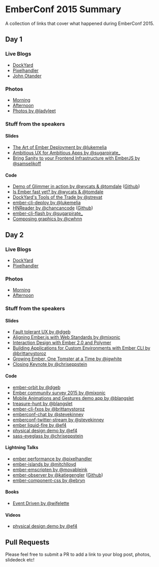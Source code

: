 # EmberConf 2015 Summary

A collection of links that cover what happened during EmberConf 2015.

## Day 1

### Live Blogs
- [DockYard](http://reefpoints.dockyard.com/2015/03/03/ember-conf.html)
- [Pixelhandler](http://pixelhandler.com/posts/emberconf-2015-day-1)
- [John Otander](http://johnotander.com/emberconf2015-notes/)

### Photos
- [Morning](http://viewer.cloudhdr.com/galleries/30fb94f4-c1d4-11e4-a2bc-4a1a5c3c150e/gallery-members)
- [Afternoon](http://viewer.cloudhdr.com/galleries/f6550716-c1f3-11e4-8182-4a1a5c3c150e/gallery-members)
- [Photos by @ladyleet](https://www.dropbox.com/sh/x73xg5jffuvyosm/AADDWXcLZSdfOsxA266jZFXua?dl=0)

### Stuff from the speakers

#### Slides
- [The Art of Ember Deployment by @lukemelia](https://speakerdeck.com/lukemelia/the-art-of-ember-app-deployment)
- [Ambitious UX for Ambitious Apps by @sugarpirate_](https://speakerdeck.com/poteto/emberconf-2015-ambitious-ux-for-ambitious-apps)
- [Bring Sanity to your Frontend Infrastructure with EmberJS by @samselikoff](http://www.slideshare.net/samselikoff/frontend-infrastructure)

#### Code
- [Demo of Glimmer in action by @wycats & @tomdale](https://dbmonster.firebaseapp.com/) ([Github](https://github.com/emberjs/ember.js/pull/10501))
- [Is Ember fast yet? by @wycats & @tomdale](https://is-ember-fast-yet.firebaseapp.com/)
- [DockYard's Tools of the Trade by @strevat](http://toolsofthetrade.dockyard.com/)
- [ember-cli-deploy by @lukemelia](https://github.com/ember-cli/ember-cli-deploy)
- [HNReader by @chancancode](http://chancancode.github.io/hn-reader) ([Github](https://github.com/chancancode/hn-reader))
- [ember-cli-flash by @sugarpirate_](https://github.com/poteto/ember-cli-flash)
- [Composing graphics by @cwhnn](https://github.com/chnn/composing-graphics)

## Day 2

### Live Blogs
- [DockYard](http://reefpoints.dockyard.com/2015/03/04/ember-conf.html)
- [Pixelhandler](http://pixelhandler.com/posts/emberconf-2015-day-2)

### Photos
- [Morning](http://viewer.cloudhdr.com/galleries/d4871a76-c297-11e4-8ed8-42a038609133/gallery-members)
- [Afternoon](http://viewer.cloudhdr.com/galleries/e10f78c4-c2bf-11e4-b10d-42a038609133/gallery-members)

### Stuff from the speakers

#### Slides
- [Fault tolerant UX by @dgeb](https://speakerdeck.com/dgeb/fault-tolerant-ux)
- [Aligning Ember.js with Web Standards by @mixonic](http://madhatted.com/2015/3/6/aligning-ember-js-with-web-standards-emberconf-2015)
- [Interaction Design with Ember 2.0 and Polymer](https://speakerdeck.com/blangslet/interaction-design-with-ember-2-dot-0-and-polymer)
- [Building Applications for Custom Environments with Ember CLI by @brittanystoroz](http://brittanystoroz.github.io/presentations/embercli-fxos/)
- [Growing Ember, One Tomster at a Time by @jgwhite](https://speakerdeck.com/jgwhite/growing-ember-one-tomster-at-a-time)
- [Closing Keynote by @chriseppstein](http://www.slideshare.net/chriseppstein/ember-closing-keynote)

#### Code
- [ember-orbit by @dgeb](https://github.com/orbitjs/ember-orbit)
- [Ember community survey 2015 by @mixonic](http://www.201-created.com/ember-community-survey-2015)
- [Mobile Animations and Gestures demo app by @blangslet](https://github.com/blangslet/ember.js-mobile-animations-gestures)
- [treasure-hunt by @blangslet](https://github.com/blangslet/treasure-hunt)
- [ember-cli-fxos by @brittanystoroz](https://github.com/mozilla/ember-cli-fxos)
- [emberconf-chat by @stevekinney](https://github.com/stevekinney/emberconf-chat)
- [emberconf-twitter-stream by @stevekinney](https://github.com/stevekinney/emberconf-twitter-stream)
- [ember liquid-fire by @ef4](https://github.com/ef4/liquid-fire)
- [physical design demo by @ef4](https://github.com/ef4/physical-design-demo)
- [sass-eyeglass by @chriseppstein](https://github.com/sass-eyeglass/eyeglass)

#### Lightning Talks
- [ember performance by @pixelhandler](https://github.com/pixelhandler/ember-slide-deck)
- [ember-islands by @mitchlloyd](https://github.com/mitchlloyd/ember-islands)
- [ember-emscripten by @movableink](https://github.com/movableink/ember-cli-emscripten)
- [ember-observer by @katiegengler](http://emberobserver.com/) ([Github](https://github.com/emberobserver/client))
- [ember-component-css by @ebryn](https://github.com/ebryn/ember-component-css)

#### Books
- [Event Driven by @wifelette](https://leanpub.com/eventdriven/)

#### Videos
- [physical design demo by @ef4](https://www.youtube.com/watch?v=WZmZYLQ96r4)

## Pull Requests
Please feel free to submit a PR to add a link to your blog post, photos, slidedeck etc!
